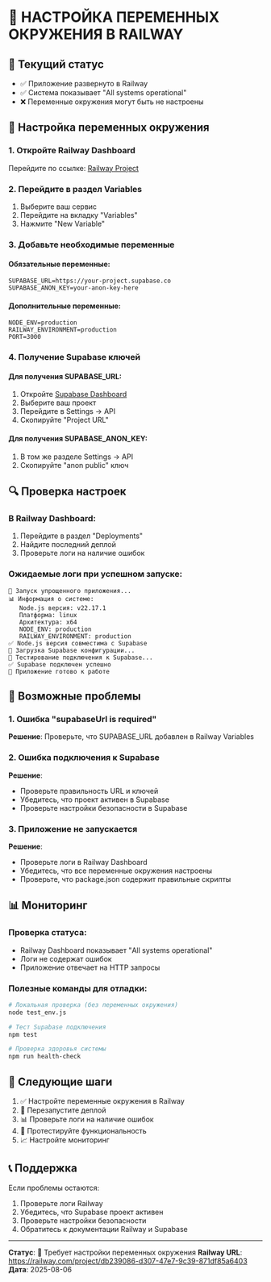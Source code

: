 # 🚂 НАСТРОЙКА ПЕРЕМЕННЫХ ОКРУЖЕНИЯ В RAILWAY

## 📍 Текущий статус
- ✅ Приложение развернуто в Railway
- ✅ Система показывает "All systems operational"
- ❌ Переменные окружения могут быть не настроены

## 🔧 Настройка переменных окружения

### 1. Откройте Railway Dashboard
Перейдите по ссылке: [Railway Project](https://railway.com/project/db239086-d307-47e7-9c39-871df85a6403/service/7fdadcef-a299-4b5c-9bd9-4fcb3494cfd2)

### 2. Перейдите в раздел Variables
1. Выберите ваш сервис
2. Перейдите на вкладку "Variables"
3. Нажмите "New Variable"

### 3. Добавьте необходимые переменные

#### Обязательные переменные:
```
SUPABASE_URL=https://your-project.supabase.co
SUPABASE_ANON_KEY=your-anon-key-here
```

#### Дополнительные переменные:
```
NODE_ENV=production
RAILWAY_ENVIRONMENT=production
PORT=3000
```

### 4. Получение Supabase ключей

#### Для получения SUPABASE_URL:
1. Откройте [Supabase Dashboard](https://supabase.com/dashboard)
2. Выберите ваш проект
3. Перейдите в Settings → API
4. Скопируйте "Project URL"

#### Для получения SUPABASE_ANON_KEY:
1. В том же разделе Settings → API
2. Скопируйте "anon public" ключ

## 🔍 Проверка настроек

### В Railway Dashboard:
1. Перейдите в раздел "Deployments"
2. Найдите последний деплой
3. Проверьте логи на наличие ошибок

### Ожидаемые логи при успешном запуске:
```
🚀 Запуск упрощенного приложения...
📊 Информация о системе:
   Node.js версия: v22.17.1
   Платформа: linux
   Архитектура: x64
   NODE_ENV: production
   RAILWAY_ENVIRONMENT: production
✅ Node.js версия совместима с Supabase
🔧 Загрузка Supabase конфигурации...
🔗 Тестирование подключения к Supabase...
✅ Supabase подключен успешно
🚀 Приложение готово к работе
```

## 🚨 Возможные проблемы

### 1. Ошибка "supabaseUrl is required"
**Решение**: Проверьте, что SUPABASE_URL добавлен в Railway Variables

### 2. Ошибка подключения к Supabase
**Решение**: 
- Проверьте правильность URL и ключей
- Убедитесь, что проект активен в Supabase
- Проверьте настройки безопасности в Supabase

### 3. Приложение не запускается
**Решение**:
- Проверьте логи в Railway Dashboard
- Убедитесь, что все переменные окружения настроены
- Проверьте, что package.json содержит правильные скрипты

## 📊 Мониторинг

### Проверка статуса:
- Railway Dashboard показывает "All systems operational"
- Логи не содержат ошибок
- Приложение отвечает на HTTP запросы

### Полезные команды для отладки:
```bash
# Локальная проверка (без переменных окружения)
node test_env.js

# Тест Supabase подключения
npm test

# Проверка здоровья системы
npm run health-check
```

## 🎯 Следующие шаги

1. ✅ Настройте переменные окружения в Railway
2. 🔄 Перезапустите деплой
3. 📊 Проверьте логи на наличие ошибок
4. 🧪 Протестируйте функциональность
5. 📈 Настройте мониторинг

## 📞 Поддержка

Если проблемы остаются:
1. Проверьте логи Railway
2. Убедитесь, что Supabase проект активен
3. Проверьте настройки безопасности
4. Обратитесь к документации Railway и Supabase

---

**Статус**: 🔧 Требует настройки переменных окружения
**Railway URL**: https://railway.com/project/db239086-d307-47e7-9c39-871df85a6403
**Дата**: 2025-08-06 